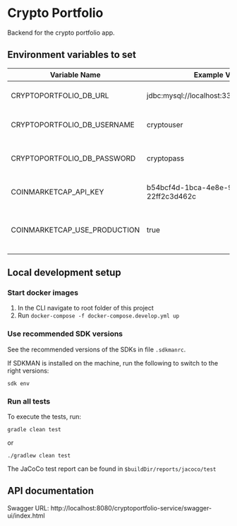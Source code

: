 # Crypto Portfolio

Backend for the crypto portfolio app.

## Environment variables to set

| Variable Name                | Example Value                               | Description                                               |
|------------------------------|---------------------------------------------|-----------------------------------------------------------|
| CRYPTOPORTFOLIO_DB_URL       | jdbc:mysql://localhost:3307/cryptoportfolio | URL pointing to the MySQL database                        |
| CRYPTOPORTFOLIO_DB_USERNAME  | cryptouser                                  | Database username to connect with                         |
| CRYPTOPORTFOLIO_DB_PASSWORD  | cryptopass                                  | Password of the database user to connect with             |
| COINMARKETCAP_API_KEY        | b54bcf4d-1bca-4e8e-9a24-22ff2c3d462c        | Personal API key of CoinMarketCap                         |
| COINMARKETCAP_USE_PRODUCTION | true                                        | If not set or false: use sandbox; if true: use production |

## Local development setup

### Start docker images

1. In the CLI navigate to root folder of this project
2. Run `docker-compose -f docker-compose.develop.yml up`

### Use recommended SDK versions

See the recommended versions of the SDKs in file `.sdkmanrc`.

If SDKMAN is installed on the machine, run the following to switch to the right versions:

```
sdk env
```

### Run all tests

To execute the tests, run:

```
gradle clean test
```

or

```
./gradlew clean test
```

The JaCoCo test report can be found in `$buildDir/reports/jacoco/test`

## API documentation

Swagger URL: http://localhost:8080/cryptoportfolio-service/swagger-ui/index.html
